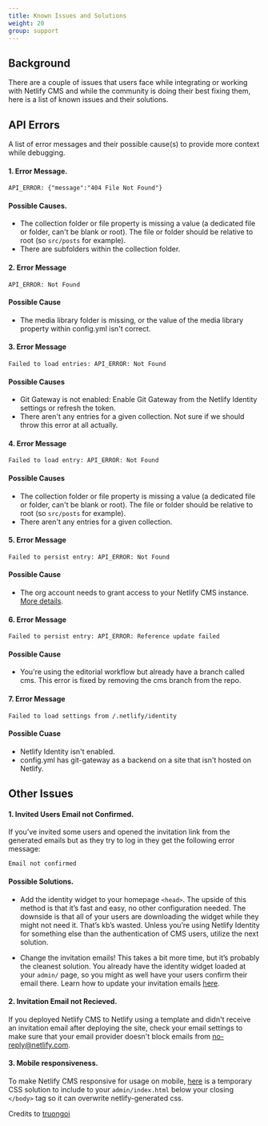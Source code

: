 ```yaml
---
title: Known Issues and Solutions
weight: 20
group: support
---
```


## Background

There are a couple of issues that users face while integrating or working with Netlify CMS and while the community is doing their best fixing them, here is a list of known issues and their solutions.

## API Errors

A list of error messages and their possible cause(s) to provide more context while debugging.

#### 1. Error Message.

```
API_ERROR: {"message":"404 File Not Found"}
```

#### Possible Causes.

- The collection folder or file property is missing a value (a dedicated file or folder, can't be blank or root). The file or folder should be relative to root (so `src/posts` for example).
- There are subfolders within the collection folder.

#### 2. Error Message

```
API_ERROR: Not Found
```

#### Possible Cause

- The media library folder is missing, or the value of the media library property within config.yml isn't correct.

#### 3. Error Message

```
Failed to load entries: API_ERROR: Not Found
```

#### Possible Causes

- Git Gateway is not enabled: Enable Git Gateway from the Netlify Identity settings or refresh the token.
- There aren't any entries for a given collection. Not sure if we should throw this error at all actually.

#### 4. Error Message

```
Failed to load entry: API_ERROR: Not Found
```

#### Possible Causes

- The collection folder or file property is missing a value (a dedicated file or folder, can't be blank or root). The file or folder should be relative to root (so `src/posts` for example).
- There aren't any entries for a given collection.

#### 5. Error Message

```
Failed to persist entry: API_ERROR: Not Found
```

#### Possible Cause

- The org account needs to grant access to your Netlify CMS instance. [More details](https://help.github.com/en/github/setting-up-and-managing-your-github-user-account/requesting-organization-approval-for-oauth-apps).

#### 6. Error Message

```
Failed to persist entry: API_ERROR: Reference update failed
```

#### Possible Cause

- You're using the editorial workflow but already have a branch called cms. This error is fixed by removing the cms branch from the repo.

#### 7. Error Message

```
Failed to load settings from /.netlify/identity
```

#### Possible Cuase

- Netlify Identity isn't enabled.
- config.yml has git-gateway as a backend on a site that isn't hosted on Netlify.

## Other Issues

#### 1. Invited Users Email not Confirmed.

If you’ve invited some users and opened the invitation link from the generated emails but as they try to log in they get the following error message:

```
Email not confirmed
```

#### Possible Solutions.

- Add the identity widget to your homepage `<head>`. The upside of this method is that it’s fast and easy, no other configuration needed. The downside is that all of your users are downloading the widget while they might not need it. That’s kb’s wasted. Unless you’re using Netlify Identity for something else than the authentication of CMS users, utilize the next solution.

- Change the invitation emails! This takes a bit more time, but it’s probably the cleanest solution. You already have the identity widget loaded at your `admin/` page, so you might as well have your users confirm their email there. Learn how to update your invitation emails [here](https://docs.netlify.com/visitor-access/identity/identity-generated-emails/#email-templates).

#### 2. Invitation Email not Recieved.

If you deployed Netlify CMS to Netlify using a template and didn't receive an invitation email after deploying the site, check your email settings to make sure that your email provider doesn't block emails from no-reply@netlify.com.

#### 3. Mobile responsiveness.

To make Netlify CMS responsive for usage on mobile, [here](https://gist.github.com/lilpolymath/51082130d316df3a938648569077c9330) is a temporary CSS solution to include to your `admin/index.html` below your closing `</body>` tag so it can overwrite netlify-generated css.

Credits to [truongoi](https://github.com/truongoi)
